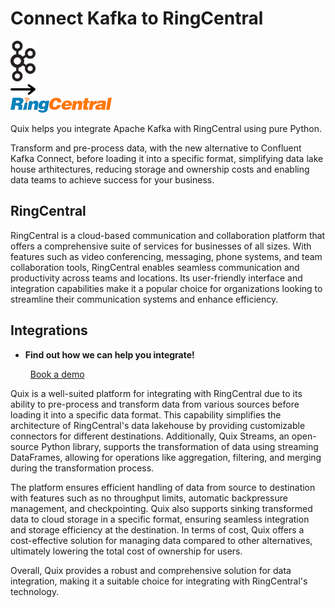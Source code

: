 # Connect Kafka to RingCentral

<div class="connect-images cards blog-grid-card" markdown>
<div>
<img src="../images/kafka_logo.png" width="40px" />
</div>
<div>
<img src="../images/arrow.svg" width="40px" />
</div>
<div>
<img src="./images/ringcentral_1.jpg" />
</div>
</div>

Quix helps you integrate Apache Kafka with RingCentral using pure Python.

Transform and pre-process data, with the new alternative to Confluent Kafka Connect, before loading it into a specific format, simplifying data lake house arthitectures, reducing storage and ownership costs and enabling data teams to achieve success for your business.

## RingCentral

RingCentral is a cloud-based communication and collaboration platform that offers a comprehensive suite of services for businesses of all sizes. With features such as video conferencing, messaging, phone systems, and team collaboration tools, RingCentral enables seamless communication and productivity across teams and locations. Its user-friendly interface and integration capabilities make it a popular choice for organizations looking to streamline their communication systems and enhance efficiency.

## Integrations

<div class="grid cards" markdown>

- __Find out how we can help you integrate!__

    <a class="md-button md-button--primary" href="https://share.hsforms.com/1iW0TmZzKQMChk0lxd_tGiw4yjw2?__hstc=175542013.2303933fbd746c0ac86d9ccbe9bc9100.1728383268831.1729603416735.1729620918855.31&__hssc=175542013.1.1729620918855&__hsfp=2132701734" target="_blank" style="margin:.5rem;">Book a demo</a>

</div>


Quix is a well-suited platform for integrating with RingCentral due to its ability to pre-process and transform data from various sources before loading it into a specific data format. This capability simplifies the architecture of RingCentral's data lakehouse by providing customizable connectors for different destinations. Additionally, Quix Streams, an open-source Python library, supports the transformation of data using streaming DataFrames, allowing for operations like aggregation, filtering, and merging during the transformation process. 

The platform ensures efficient handling of data from source to destination with features such as no throughput limits, automatic backpressure management, and checkpointing. Quix also supports sinking transformed data to cloud storage in a specific format, ensuring seamless integration and storage efficiency at the destination. In terms of cost, Quix offers a cost-effective solution for managing data compared to other alternatives, ultimately lowering the total cost of ownership for users. 

Overall, Quix provides a robust and comprehensive solution for data integration, making it a suitable choice for integrating with RingCentral's technology.

